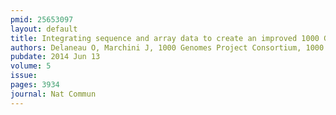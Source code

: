 ```yaml
---
pmid: 25653097
layout: default
title: Integrating sequence and array data to create an improved 1000 Genomes Project haplotype reference panel.
authors: Delaneau O, Marchini J, 1000 Genomes Project Consortium, 1000 Genomes Project Consortium
pubdate: 2014 Jun 13
volume: 5
issue: 
pages: 3934
journal: Nat Commun
---
```

